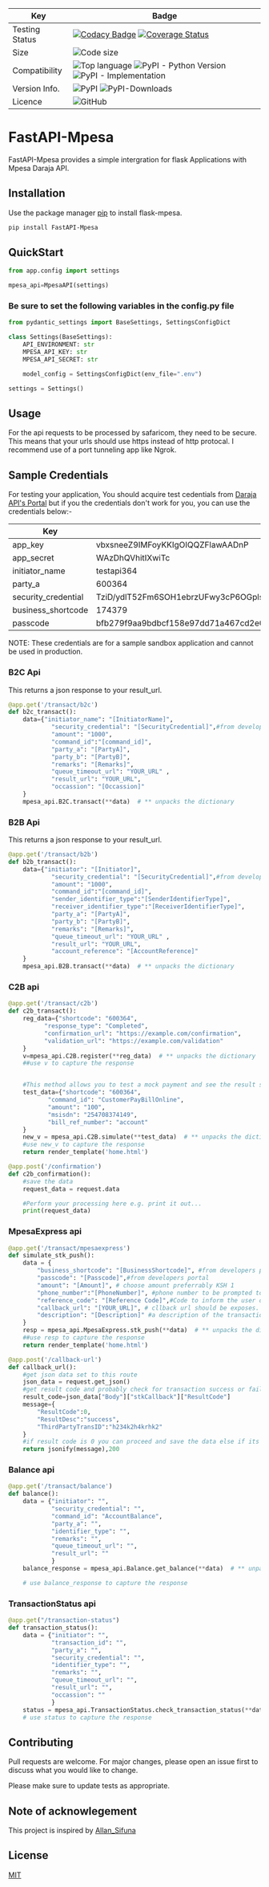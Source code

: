 | Key            | Badge                                                                                                                                                                                                                                                                                                                                                                                                          |
| -------------- | -------------------------------------------------------------------------------------------------------------------------------------------------------------------------------------------------------------------------------------------------------------------------------------------------------------------------------------------------------------------------------------------------------------- |
| Testing Status | [![Codacy Badge](https://app.codacy.com/project/badge/Grade/3f06690d7998466fb29d6aebc1c08d13)](https://app.codacy.com/gh/robinmuhia/FastapiMpesa/dashboard?utm_source=gh&utm_medium=referral&utm_content=&utm_campaign=Badge_grade) [![Coverage Status](https://coveralls.io/repos/github/allansifuna/Flask-Mpesa/badge.svg?branch=master)](https://coveralls.io/github/allansifuna/Flask-Mpesa?branch=master) |
| Size           | ![Code size](https://img.shields.io/github/languages/code-size/allansifuna/Flask-Mpesa?color=dark-green)                                                                                                                                                                                                                                                                                                       |
| Compatibility  | ![Top language](https://img.shields.io/github/languages/top/allansifuna/Flask-Mpesa) ![PyPI - Python Version](https://img.shields.io/pypi/pyversions/Flask-Mpesa?color=dark-green) ![PyPI - Implementation](https://img.shields.io/pypi/implementation/Flask-Mpesa?color=blue)                                                                                                                                 |
| Version Info.  | ![PyPI](https://img.shields.io/pypi/v/Flask-Mpesa) ![PyPI-Downloads](https://img.shields.io/pypi/dw/flask-mpesa?color=blue&label=PyPI-Downloads)                                                                                                                                                                                                                                                               |
| Licence        | ![GitHub](https://img.shields.io/github/license/allansifuna/Flask-Mpesa?color=dark-green)                                                                                                                                                                                                                                                                                                                      |

# FastAPI-Mpesa

FastAPI-Mpesa provides a simple intergration for flask Applications with Mpesa Daraja API.

## Installation

Use the package manager [pip](https://pip.pypa.io/en/stable/) to install flask-mpesa.

```bash
pip install FastAPI-Mpesa
```

## QuickStart

```python
from app.config import settings

mpesa_api=MpesaAPI(settings)
```

### Be sure to set the following variables in the config.py file

```python
from pydantic_settings import BaseSettings, SettingsConfigDict

class Settings(BaseSettings):
    API_ENVIRONMENT: str
    MPESA_API_KEY: str
    MPESA_API_SECRET: str

    model_config = SettingsConfigDict(env_file=".env")

settings = Settings()
```

## Usage

For the api requests to be processed by safaricom, they need to be secure. This means that your urls should
use https instead of http protocal. I recommend use of a port tunneling app like Ngrok.

## Sample Credentials

For testing your application, You should acquire test cedentials from [Daraja API's Portal](https://developer.safaricom.co.ke)
but if you the credentials don't work for you, you can use the credentials below:-

| Key                 | Value                                                                                                                                                                                                                                                                                                                                                    |
| ------------------- | -------------------------------------------------------------------------------------------------------------------------------------------------------------------------------------------------------------------------------------------------------------------------------------------------------------------------------------------------------- |
| app_key             | vbxsneeZ9IMFoyKKIgOIQQZFlawAADnP                                                                                                                                                                                                                                                                                                                         |
| app_secret          | WAzDhQVhitIXwiTc                                                                                                                                                                                                                                                                                                                                         |
| initiator_name      | testapi364                                                                                                                                                                                                                                                                                                                                               |
| party_a             | 600364                                                                                                                                                                                                                                                                                                                                                   |
| security_credential | TziD/ydlT52Fm6SOH1ebrzUFwy3cP6OGplsrWja+X/1roQy2AzMsj5QGuqu9O+IFR1E6l16Jm87tg4bhnxoIhAufCEWusQI1wJZ6YLzpN0cHZAY/8SN1JfHdgEkrmksAY14pejHyfntyLT9Sg51kBjaj6J7/2+gHl2e64klnJAhlfPJWxC18zwEzsg58zFmypcovPPB6MHkPLyHQNFbu4oXC0e2gkZrIAWXTNN7PpYt4m/w39s5txU7/6P7hTzXgYAgqk4kxfPBIBeEmKhH5tSGxMD+xnSpZIXLovFgopexq8S76pmdLMjr2CdR60GlwXnAPnKJ5U9CIxRRewuoksQ== |
| business_shortcode  | 174379                                                                                                                                                                                                                                                                                                                                                   |
| passcode            | bfb279f9aa9bdbcf158e97dd71a467cd2e0c893059b10f78e6b72ada1ed2c919                                                                                                                                                                                                                                                                                         |

NOTE: These credentials are for a sample sandbox application and cannot be used in production.

### B2C Api

This returns a json response to your result_url.

```python
@app.get('/transact/b2c')
def b2c_transact():
    data={"initiator_name": "[InitiatorName]",
            "security_credential": "[SecurityCredential]",#from developers portal
            "amount": "1000",
            "command_id":"[command_id]",
            "party_a": "[PartyA]",
            "party_b": "[PartyB]",
            "remarks": "[Remarks]",
            "queue_timeout_url": "YOUR_URL" ,
            "result_url": "YOUR_URL",
            "occassion": "[Occassion]"
    }
    mpesa_api.B2C.transact(**data)  # ** unpacks the dictionary


```

### B2B Api

This returns a json response to your result_url.

```python
@app.get('/transact/b2b')
def b2b_transact():
    data={"initiator": "[Initiator]",
            "security_credential": "[SecurityCredential]",#from developers portal
            "amount": "1000",
            "command_id":"[command_id]",
            "sender_identifier_type":"[SenderIdentifierType]",
            "receiver_identifier_type":"[ReceiverIdentifierType]",
            "party_a": "[PartyA]",
            "party_b": "[PartyB]",
            "remarks": "[Remarks]",
            "queue_timeout_url": "YOUR_URL" ,
            "result_url": "YOUR_URL",
            "account_reference": "[AccountReference]"
    }
    mpesa_api.B2B.transact(**data)  # ** unpacks the dictionary

```

### C2B api

```python
@app.get('/transact/c2b')
def c2b_transact():
    reg_data={"shortcode": "600364",
          "response_type": "Completed",
          "confirmation_url": "https://example.com/confirmation",
          "validation_url": "https://example.com/validation"
    }
    v=mpesa_api.C2B.register(**reg_data)  # ** unpacks the dictionary
    ##use v to capture the response


    #This method allows you to test a mock payment and see the result so it can be avoided in production mode.
    test_data={"shortcode": "600364",
           "command_id": "CustomerPayBillOnline",
           "amount": "100",
           "msisdn": "254708374149",
           "bill_ref_number": "account"
    }
    new_v = mpesa_api.C2B.simulate(**test_data)  # ** unpacks the dictionary
    #use new_v to capture the response
    return render_template('home.html')

@app.post('/confirmation')
def c2b_confirmation():
    #save the data
    request_data = request.data

    #Perform your processing here e.g. print it out...
    print(request_data)

```

### MpesaExpress api

```python
@app.get('/transact/mpesaexpress')
def simulate_stk_push():
    data = {
        "business_shortcode": "[BusinessShortcode]", #from developers portal
        "passcode": "[Passcode]",#from developers portal
        "amount": "[Amount]", # choose amount preferrably KSH 1
        "phone_number":"[PhoneNumber]", #phone number to be prompted to pay
        "reference_code": "[Reference Code]",#Code to inform the user of services he/she is paying for.
        "callback_url": "[YOUR_URL]", # cllback url should be exposes. for testing putposes you can route on host 0.0.0.0 and set the callback url to be https://youripaddress:yourport/endpoint
        "description": "[Description]" #a description of the transaction its optional
    }
    resp = mpesa_api.MpesaExpress.stk_push(**data)  # ** unpacks the dictionary
    ##use resp to capture the response
    return render_template('home.html')

@app.post('/callback-url')
def callback_url():
    #get json data set to this route
    json_data = request.get_json()
    #get result code and probably check for transaction success or failure
    result_code=json_data["Body"]["stkCallback"]["ResultCode"]
    message={
        "ResultCode":0,
        "ResultDesc":"success",
        "ThirdPartyTransID":"h234k2h4krhk2"
    }
    #if result code is 0 you can proceed and save the data else if its any other number you can track the transaction
    return jsonify(message),200

```

### Balance api

```python
@app.get('/transact/balance')
def balance():
    data = {"initiator": "",
            "security_credential": "",
            "command_id": "AccountBalance",
            "party_a": "",
            "identifier_type": "",
            "remarks": "",
            "queue_timeout_url": "",
            "result_url": ""
            }
    balance_response = mpesa_api.Balance.get_balance(**data)  # ** unpacks the dictionary

    # use balance_response to capture the response

```

### TransactionStatus api

```python
@app.get("/transaction-status")
def transaction_status():
    data = {"initiator": "",
            "transaction_id": "",
            "party_a": "",
            "security_credential": "",
            "identifier_type": "",
            "remarks": "",
            "queue_timeout_url": "",
            "result_url": "",
            "occassion": ""
            }
    status = mpesa_api.TransactionStatus.check_transaction_status(**data)
    # use status to capture the response

```

## Contributing

Pull requests are welcome. For major changes, please open an issue first to discuss what you would like to change.

Please make sure to update tests as appropriate.

## Note of acknowlegement

This project is inspired by [Allan_Sifuna](https://github.com/allansifuna/Flask-Mpesa)

## License

[MIT](https://github.com/allansifuna/Flask-Mpesa/blob/master/LICENSE)
